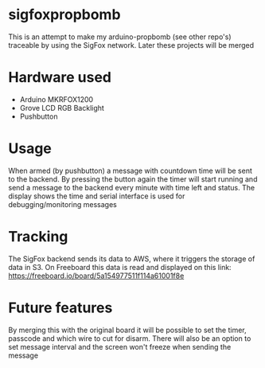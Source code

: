 # sigfoxpropbomb
This is an attempt to make my arduino-propbomb (see other repo's) traceable by using the SigFox network. Later these projects will be merged

# Hardware used
- Arduino MKRFOX1200
- Grove LCD RGB Backlight
- Pushbutton

# Usage
When armed (by pushbutton) a message with countdown time will be sent to the backend. By pressing the button again the timer will start running and send a message to the backend every minute with time left and status. The display shows the time and serial interface is used for debugging/monitoring messages

# Tracking
The SigFox backend sends its data to AWS, where it triggers the storage of data in S3. On Freeboard this data is read and displayed on this link: https://freeboard.io/board/5a154977511f114a61001f8e

# Future features
By merging this with the original board it will be possible to set the timer, passcode and which wire to cut for disarm. There will also be an option to set message interval and the screen won't freeze when sending the message
